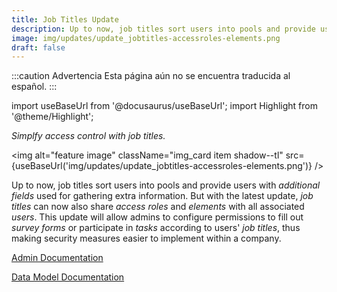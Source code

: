 ```yaml
---
title: Job Titles Update
description: Up to now, job titles sort users into pools and provide users with additional fields used for gathering extra information. But with the latest update, job titles can now also share access roles and elements with all associated users. This update will allow admins to configure permissions to fill out survey forms or participate in tasks according to users' job titles, thus making security measures easier to implement within a company.
image: img/updates/update_jobtitles-accessroles-elements.png
draft: false
---
```


:::caution Advertencia
Esta página aún no se encuentra traducida al español.
:::

import useBaseUrl from '@docusaurus/useBaseUrl'; 
import Highlight from '@theme/Highlight';

<div className="align-center">
<div className="card">
<div className="card__header">

<span className="hero__subtitle"><em>

Simplfy access control with job titles.

</em></span>

</div>
<div className="card__image">

<img alt="feature image" className="img_card item shadow--tl" src={useBaseUrl('img/updates/update_jobtitles-accessroles-elements.png')} />
<br/>

</div>
<div className="card__body">

Up to now, job titles sort users into pools and provide users with _additional fields_ used for gathering extra information. But with the latest update, _job titles_ can now also share _access roles_ and _elements_ with all associated _users_. This update will allow admins to configure permissions to fill out _survey forms_ or participate in _tasks_ according to users' _job titles_, thus making security measures easier to implement within a company.

</div>
<div className="card__footer text-center align-padding-center">

<a className="button button--info button--block" href="/docs/documentation/admin/admin_jobtitles">Admin Documentation</a>
<br/>

<a className="button button--info button--block" href="/docs/documentation/models/users/model_jobtitles">Data Model Documentation</a>
<br/>

</div>
</div>
</div>

